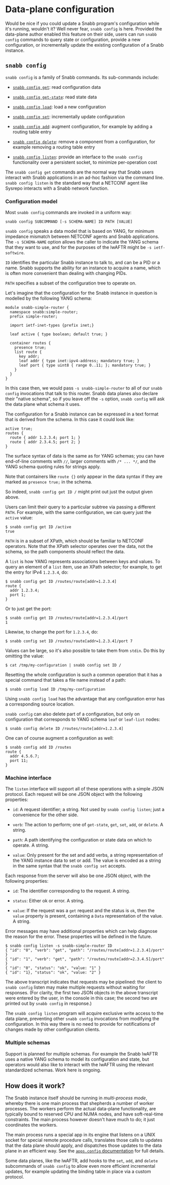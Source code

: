 # Data-plane configuration

Would be nice if you could update a Snabb program's configuration
while it's running, wouldn't it?  Well never fear, `snabb config` is
here.  Provided the data-plane author enabled this feature on their
side, users can run `snabb config` commands to query state or
configuration, provide a new configuration, or incrementally update
the existing configuration of a Snabb instance.

## `snabb config`

`snabb config` is a family of Snabb commands.  Its sub-commands
include:

* [`snabb config get`](./get/README.md): read configuration data

* [`snabb config get-state`](./get_state/README.md): read state data

* [`snabb config load`](./load/README.md): load a new configuration

* [`snabb config set`](./set/README.md): incrementally update configuration

* [`snabb config add`](./add/README.md): augment configuration, for
  example by adding a routing table entry

* [`snabb config delete`](./delete/README.md): remove a component from
  a configuration, for example removing a routing table entry

* [`snabb config listen`](./listen/README.md): provide an interface to
  the `snabb config` functionality over a persistent socket, to
  minimize per-operation cost

The `snabb config get` commands are the normal way that Snabb users
interact with Snabb applications in an ad-hoc fashion via the command
line.  `snabb config listen` is the standard way that a NETCONF agent
like Sysrepo interacts with a Snabb network function.

### Configuration model

Most `snabb config` commands are invoked in a uniform way:

```
snabb config SUBCOMMAND [-s SCHEMA-NAME] ID PATH [VALUE]
```

`snabb config` speaks a data model that is based on YANG, for minimum
impedance mismatch between NETCONF agents and Snabb applications.  The
`-s SCHEMA-NAME` option allows the caller to indicate the YANG schema
that they want to use, and for the purposes of the lwAFTR might be `-s
ietf-softwire`.

`ID` identifies the particular Snabb instance to talk to, and can be a
PID or a name.  Snabb supports the ability for an instance to acquire
a name, which is often more convenient than dealing with changing
PIDs.

`PATH` specifies a subset of the configuration tree to operate on.

Let's imagine that the configuration for the Snabb instance in
question is modelled by the following YANG schema:

```
module snabb-simple-router {
  namespace snabb:simple-router;
  prefix simple-router;

  import ietf-inet-types {prefix inet;}

  leaf active { type boolean; default true; }

  container routes {
    presence true;
    list route {
      key addr;
      leaf addr { type inet:ipv4-address; mandatory true; }
      leaf port { type uint8 { range 0..11; }; mandatory true; }
    }
  }
}
```

In this case then, we would pass `-s snabb-simple-router` to all of
our `snabb config` invocations that talk to this router.  Snabb data
planes also declare their "native schema", so if you leave off the
`-s` option, `snabb config` will ask the data plane what schema it uses.

The configuration for a Snabb instance can be expressed in a text
format that is derived from the schema.  In this case it could look
like:

```
active true;
routes {
  route { addr 1.2.3.4; port 1; }
  route { addr 2.3.4.5; port 2; }
}
```

The surface syntax of data is the same as for YANG schemas; you can
have end-of-line comments with `//`, larger comments with `/* ... */`,
and the YANG schema quoting rules for strings apply.

Note that containers like `route {}` only appear in the data syntax if
they are marked as `presence true;` in the schema.

So indeed, `snabb config get ID /`
might print out just the output given above.

Users can limit their query to a particular subtree via passing a
different `PATH`.  For example, with the same configuration, we can
query just the `active` value:

```
$ snabb config get ID /active
true
```

`PATH` is in a subset of XPath, which should be familiar to NETCONF
operators.  Note that the XPath selector operates over the data, not
the schema, so the path components should reflect the data.

A `list` is how YANG represents associations between keys and values.
To query an element of a `list` item, use an XPath selector; for
example, to get the entry for IPv4 `1.2.3.4`, do:

```
$ snabb config get ID /routes/route[addr=1.2.3.4]
route {
  addr 1.2.3.4;
  port 1;
}
```

Or to just get the port:

```
$ snabb config get ID /routes/route[addr=1.2.3.4]/port
1
```

Likewise, to change the port for `1.2.3.4`, do:

```
$ snabb config set ID /routes/route[addr=1.2.3.4]/port 7
```

Values can be large, so it's also possible to take them from `stdin`.
Do this by omitting the value:

```
$ cat /tmp/my-configuration | snabb config set ID /
```

Resetting the whole configuration is such a common operation that it
has a special command that takes a file name instead of a path:

```
$ snabb config load ID /tmp/my-configuration
```

Using `snabb config load` has the advantage that any configuration
error has a corresponding source location.

`snabb config` can also delete part of a configuration, but only on
configuration that corresponds to YANG schema `leaf` or `leaf-list`
nodes:

```
$ snabb config delete ID /routes/route[addr=1.2.3.4]
```

One can of course augment a configuration as well:

```
$ snabb config add ID /routes
route {
  addr 4.5.6.7;
  port 11;
}
```

### Machine interface

The `listen` interface will support all of these operations with a
simple JSON protocol. Each request will be one JSON object with the
following properties:

- `id`: A request identifier; a string.  Not used by `snabb config
  listen`; just a convenience for the other side.

- `verb`: The action to perform; one of `get-state`, `get`, `set`,
  `add`, or `delete`. A string.

- `path`: A path identifying the configuration or state data on which
  to operate.  A string.

- `value`: Only present for the set and add verbs, a string
  representation of the YANG instance data to set or add. The value is
  encoded as a string in the same syntax that the `snabb config set`
  accepts.

Each response from the server will also be one JSON object, with the following properties:

- `id`: The identifier corresponding to the request.  A string.

- `status`: Either ok or error.  A string.

- `value`: If the request was a `get` request and the status is `ok`,
  then the `value` property is present, containing a `Data`
  representation of the value. A string.

Error messages may have additional properties which can help diagnose
the reason for the error. These properties will be defined in the
future.

```
$ snabb config listen -s snabb-simple-router ID
{ "id": "0", "verb": "get", "path": "/routes/route[addr=1.2.3.4]/port" }
{ "id": "1", "verb": "get", "path": "/routes/route[addr=2.3.4.5]/port" }
{ "id": "0", "status": "ok", "value: "1" }
{ "id": "1}, "status": "ok", "value: "2" }
```

The above transcript indicates that requests may be pipelined: the
client to `snabb config` listen may make multiple requests without
waiting for responses. (For clarity, the first two JSON objects in the
above transcript were entered by the user, in the console in this
case; the second two are printed out by `snabb config` in response.)

The `snabb config listen` program will acquire exclusive write access
to the data plane, preventing other `snabb config` invocations from
modifying the configuration.  In this way there is no need to provide
for notifications of changes made by other configuration clients.

### Multiple schemas

Support is planned for multiple schemas.  For example the Snabb lwAFTR
uses a native YANG schema to model its configuration and state, but
operators would also like to interact with the lwAFTR using the
relevant standardized schemas.  Work here is ongoing.

## How does it work?

The Snabb instance itself should be running in *multi-process mode*,
whereby there is one main process that shepherds a number of worker
processes.  The workers perform the actual data-plane functionality,
are typically bound to reserved CPU and NUMA nodes, and have
soft-real-time constraints.  The main process however doesn't have
much to do; it just coordinates the workers.

The main process runs a special app in its engine that listens on a
UNIX socket for special remote procedure calls, translates those calls
to updates that the data plane should apply, and dispatches those
updates to the data plane in an efficient way.  See the [`apps.config`
documentation](../../apps/config/README.md) for full details.

Some data planes, like the lwAFTR, add hooks to the `set`, `add`, and
`delete` subcommands of `snabb config` to allow even more efficient
incremental updates, for example updating the binding table in place
via a custom protocol.
